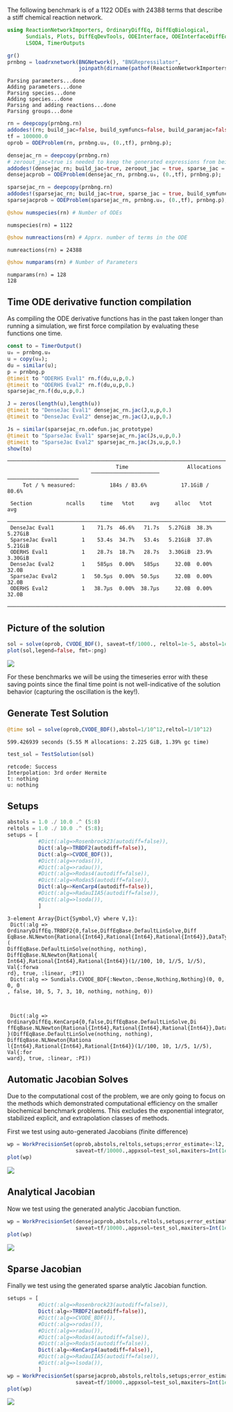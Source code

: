 The following benchmark is of a 1122 ODEs with 24388 terms that describe a
stiff chemical reaction network.

````julia
using ReactionNetworkImporters, OrdinaryDiffEq, DiffEqBiological,
      Sundials, Plots, DiffEqDevTools, ODEInterface, ODEInterfaceDiffEq,
      LSODA, TimerOutputs

gr()
prnbng = loadrxnetwork(BNGNetwork(), "BNGRepressilator",
                       joinpath(dirname(pathof(ReactionNetworkImporters)),"..","data","bcr","bcr.net"))
````


````
Parsing parameters...done
Adding parameters...done
Parsing species...done
Adding species...done
Parsing and adding reactions...done
Parsing groups...done
````



````julia
rn = deepcopy(prnbng.rn)
addodes!(rn; build_jac=false, build_symfuncs=false, build_paramjac=false)
tf = 100000.0
oprob = ODEProblem(rn, prnbng.u₀, (0.,tf), prnbng.p);

densejac_rn = deepcopy(prnbng.rn)
# zeroout_jac=true is needed to keep the generated expressions from being too big for the compiler
addodes!(densejac_rn; build_jac=true, zeroout_jac = true, sparse_jac = false, build_symfuncs=false, build_paramjac=false)
densejacprob = ODEProblem(densejac_rn, prnbng.u₀, (0.,tf), prnbng.p);

sparsejac_rn = deepcopy(prnbng.rn)
addodes!(sparsejac_rn; build_jac=true, sparse_jac = true, build_symfuncs=false, build_paramjac=false)
sparsejacprob = ODEProblem(sparsejac_rn, prnbng.u₀, (0.,tf), prnbng.p);
````



````julia
@show numspecies(rn) # Number of ODEs
````


````
numspecies(rn) = 1122
````



````julia
@show numreactions(rn) # Apprx. number of terms in the ODE
````


````
numreactions(rn) = 24388
````



````julia
@show numparams(rn) # Number of Parameters
````


````
numparams(rn) = 128
128
````





## Time ODE derivative function compilation
As compiling the ODE derivative functions has in the past taken longer than
running a simulation, we first force compilation by evaluating these functions
one time.
````julia
const to = TimerOutput()
u₀ = prnbng.u₀
u = copy(u₀);
du = similar(u);
p = prnbng.p
@timeit to "ODERHS Eval1" rn.f(du,u,p,0.)
@timeit to "ODERHS Eval2" rn.f(du,u,p,0.)
sparsejac_rn.f(du,u,p,0.)

J = zeros(length(u),length(u))
@timeit to "DenseJac Eval1" densejac_rn.jac(J,u,p,0.)
@timeit to "DenseJac Eval2" densejac_rn.jac(J,u,p,0.)

Js = similar(sparsejac_rn.odefun.jac_prototype)
@timeit to "SparseJac Eval1" sparsejac_rn.jac(Js,u,p,0.)
@timeit to "SparseJac Eval2" sparsejac_rn.jac(Js,u,p,0.)
show(to)
````


````
──────────────────────────────────────────────────────────────────────────
                                   Time                   Allocations      
                           ──────────────────────   ───────────────────────
     Tot / % measured:           184s / 83.6%           17.1GiB / 80.6%    

 Section           ncalls     time   %tot     avg     alloc   %tot      avg
 ──────────────────────────────────────────────────────────────────────────
 DenseJac Eval1         1    71.7s  46.6%   71.7s   5.27GiB  38.3%  5.27GiB
 SparseJac Eval1        1    53.4s  34.7%   53.4s   5.21GiB  37.8%  5.21GiB
 ODERHS Eval1           1    28.7s  18.7%   28.7s   3.30GiB  23.9%  3.30GiB
 DenseJac Eval2         1    585μs  0.00%   585μs     32.0B  0.00%    32.0B
 SparseJac Eval2        1   50.5μs  0.00%  50.5μs     32.0B  0.00%    32.0B
 ODERHS Eval2           1   38.7μs  0.00%  38.7μs     32.0B  0.00%    32.0B
 ──────────────────────────────────────────────────────────────────────────
````




## Picture of the solution

````julia
sol = solve(oprob, CVODE_BDF(), saveat=tf/1000., reltol=1e-5, abstol=1e-5)
plot(sol,legend=false, fmt=:png)
````


![](figures/BCR_4_1.png)



For these benchmarks we will be using the timeseries error with these saving
points since the final time point is not well-indicative of the solution
behavior (capturing the oscillation is the key!).

## Generate Test Solution

````julia
@time sol = solve(oprob,CVODE_BDF(),abstol=1/10^12,reltol=1/10^12)
````


````
599.426939 seconds (5.55 M allocations: 2.225 GiB, 1.39% gc time)
````



````julia
test_sol = TestSolution(sol)
````


````
retcode: Success
Interpolation: 3rd order Hermite
t: nothing
u: nothing
````





## Setups

````julia
abstols = 1.0 ./ 10.0 .^ (5:8)
reltols = 1.0 ./ 10.0 .^ (5:8);
setups = [
          #Dict(:alg=>Rosenbrock23(autodiff=false)),
          Dict(:alg=>TRBDF2(autodiff=false)),
          Dict(:alg=>CVODE_BDF()),
          #Dict(:alg=>rodas()),
          #Dict(:alg=>radau()),
          #Dict(:alg=>Rodas4(autodiff=false)),
          #Dict(:alg=>Rodas5(autodiff=false)),
          Dict(:alg=>KenCarp4(autodiff=false)),
          #Dict(:alg=>RadauIIA5(autodiff=false)),
          #Dict(:alg=>lsoda()),
          ]
````


````
3-element Array{Dict{Symbol,V} where V,1}:
 Dict(:alg => OrdinaryDiffEq.TRBDF2{0,false,DiffEqBase.DefaultLinSolve,Diff
EqBase.NLNewton{Rational{Int64},Rational{Int64},Rational{Int64}},DataType}(
DiffEqBase.DefaultLinSolve(nothing, nothing), DiffEqBase.NLNewton{Rational{
Int64},Rational{Int64},Rational{Int64}}(1//100, 10, 1//5, 1//5), Val{:forwa
rd}, true, :linear, :PI))  
 Dict(:alg => Sundials.CVODE_BDF{:Newton,:Dense,Nothing,Nothing}(0, 0, 0, 0
, false, 10, 5, 7, 3, 10, nothing, nothing, 0))                            
                                                                           
                                                                           
                           
 Dict(:alg => OrdinaryDiffEq.KenCarp4{0,false,DiffEqBase.DefaultLinSolve,Di
ffEqBase.NLNewton{Rational{Int64},Rational{Int64},Rational{Int64}},DataType
}(DiffEqBase.DefaultLinSolve(nothing, nothing), DiffEqBase.NLNewton{Rationa
l{Int64},Rational{Int64},Rational{Int64}}(1//100, 10, 1//5, 1//5), Val{:for
ward}, true, :linear, :PI))
````





## Automatic Jacobian Solves

Due to the computational cost of the problem, we are only going to focus on the
methods which demonstrated computational efficiency on the smaller biochemical
benchmark problems. This excludes the exponential integrator, stabilized explicit,
and extrapolation classes of methods.

First we test using auto-generated Jacobians (finite difference)
````julia
wp = WorkPrecisionSet(oprob,abstols,reltols,setups;error_estimate=:l2,
                      saveat=tf/10000.,appxsol=test_sol,maxiters=Int(1e5),numruns=1)
plot(wp)
````


![](figures/BCR_7_1.png)



## Analytical Jacobian
Now we test using the generated analytic Jacobian function.
````julia
wp = WorkPrecisionSet(densejacprob,abstols,reltols,setups;error_estimate=:l2,
                      saveat=tf/10000.,appxsol=test_sol,maxiters=Int(1e5),numruns=1)
plot(wp)
````


![](figures/BCR_8_1.png)




## Sparse Jacobian
Finally we test using the generated sparse analytic Jacobian function.
````julia
setups = [
          #Dict(:alg=>Rosenbrock23(autodiff=false)),
          Dict(:alg=>TRBDF2(autodiff=false)),
          #Dict(:alg=>CVODE_BDF()),
          #Dict(:alg=>rodas()),
          #Dict(:alg=>radau()),
          #Dict(:alg=>Rodas4(autodiff=false)),
          #Dict(:alg=>Rodas5(autodiff=false)),
          Dict(:alg=>KenCarp4(autodiff=false)),
          #Dict(:alg=>RadauIIA5(autodiff=false)),
          #Dict(:alg=>lsoda()),
          ]
wp = WorkPrecisionSet(sparsejacprob,abstols,reltols,setups;error_estimate=:l2,
                      saveat=tf/10000.,appxsol=test_sol,maxiters=Int(1e5),numruns=1)
plot(wp)
````


![](figures/BCR_9_1.png)
